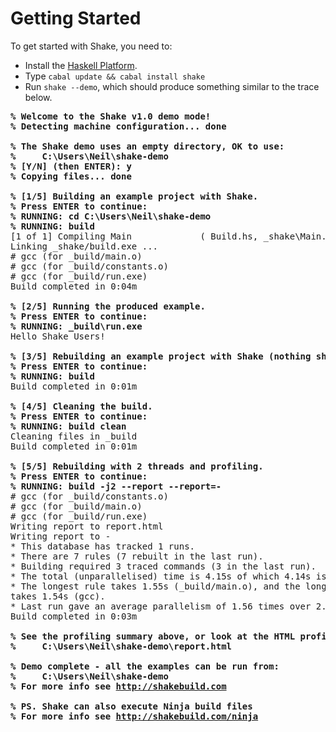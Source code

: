 # Getting Started

To get started with Shake, you need to:

* Install the [Haskell Platform](https://www.haskell.org/platform/).
* Type `cabal update && cabal install shake`
* Run `shake --demo`, which should produce something similar to the trace below.

<pre>
<!-- nosyntax --><b>% Welcome to the Shake v1.0 demo mode!
% Detecting machine configuration... done
&#32;
% The Shake demo uses an empty directory, OK to use:
%     C:\Users\Neil\shake-demo
% [Y/N] (then ENTER): y
% Copying files... done
&#32;
% [1/5] Building an example project with Shake.
% Press ENTER to continue:
% RUNNING: cd C:\Users\Neil\shake-demo
% RUNNING: build</b>
[1 of 1] Compiling Main             ( Build.hs, _shake\Main.o )
Linking _shake/build.exe ...
# gcc (for _build/main.o)
# gcc (for _build/constants.o)
# gcc (for _build/run.exe)
Build completed in 0:04m
&#32;
<b>% [2/5] Running the produced example.
% Press ENTER to continue:
% RUNNING: _build\run.exe</b>
Hello Shake Users!
&#32;
<b>% [3/5] Rebuilding an example project with Shake (nothing should change).
% Press ENTER to continue:
% RUNNING: build</b>
Build completed in 0:01m
&#32;
<b>% [4/5] Cleaning the build.
% Press ENTER to continue:
% RUNNING: build clean</b>
Cleaning files in _build
Build completed in 0:01m
&#32;
<b>% [5/5] Rebuilding with 2 threads and profiling.
% Press ENTER to continue:
% RUNNING: build -j2 --report --report=-</b>
# gcc (for _build/constants.o)
# gcc (for _build/main.o)
# gcc (for _build/run.exe)
Writing report to report.html
Writing report to -
* This database has tracked 1 runs.
* There are 7 rules (7 rebuilt in the last run).
* Building required 3 traced commands (3 in the last run).
* The total (unparallelised) time is 4.15s of which 4.14s is traced commands.
* The longest rule takes 1.55s (_build/main.o), and the longest traced command
takes 1.54s (gcc).
* Last run gave an average parallelism of 1.56 times over 2.66s.
Build completed in 0:03m
&#32;
<b>% See the profiling summary above, or look at the HTML profile report in
%     C:\Users\Neil\shake-demo\report.html
&#32;
% Demo complete - all the examples can be run from:
%     C:\Users\Neil\shake-demo
% For more info see <a href="http://www.shakebuild.com/">http://shakebuild.com</a>
&#32;
% PS. Shake can also execute Ninja build files
% For more info see <a href="http://www.shakebuild.com/ninja/">http://shakebuild.com/ninja</a></b>
</pre>
